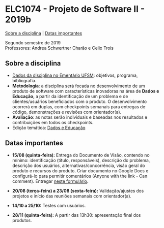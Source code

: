 # ELC1074 - Projeto de Software II - 2019b
[Sobre a disciplina](#sobre-a-disciplina) | [Datas importantes](#datas-importantes)

Segundo semestre de 2019  
Professores: Andrea Schwertner Charão e Celio Trois  

## Sobre a disciplina
- [Dados da disciplina no Ementário UFSM](http://portal.ufsm.br/ementario/disciplina.html?disciplina=53503): objetivos, programa, bibliografia.
- **Metodologia**: a disciplina será focada no desenvolvimento de um produto de software com características inovadoras na área de **Dados e Educação**, a partir da identificação de um problema e de clientes/usuários beneficiados com o produto. O desenvolvimento ocorrerá em duplas, com checkpoints semanais para entregas de código, demonstrações e revisões com orientador(a).
- **Avaliação**: as notas serão individuais e baseadas nos resultados e contribuições em todos os checkpoints.
- Edição temática: [Dados e Educação](https://docs.google.com/presentation/d/e/2PACX-1vS_0ypMm6yyEH3CogJWlSMQeTklZE4lEAZvpNCVGLae7f2OKAwXRhs2jOcr0011qZY3grTJkCF-6rTu/pub?start=false&loop=false&delayms=3000)

## Datas importantes

- **15/08 (quinta-feira):** Entrega do Documento de Visão, contendo no mínimo: identificação (título, responsáveis), descrição do problema, descrição dos usuários, alternativas/concorrência, visão geral do produto e recursos do produto. Criar documento no Google Docs e configurá-lo para permitir comentários (Anyone with the link - Can comment). Entregar [neste formulário](https://docs.google.com/forms/d/e/1FAIpQLSekh9aiLqSkG5qmMka0fWDXrXamuMEZW-K-uiu-3TDt9eRYyw/viewform).

- **20/08 (terça-feira) a 23/08 (sexta-feira):** Validação/ajustes dos projetos e início das reuniões semanais com orientador(a).

- **14/10 a 25/10:** Testes com usuários.

- **28/11 (quinta-feira):** A partir das 13h30: apresentação final dos produtos.




